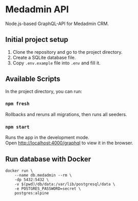 # Medadmin API
Node.js-based GraphQL-API for Medadmin CRM.

## Initial project setup

1. Clone the repository and go to the project directory.
2. Create a SQLite database file.
3. Copy `.env.example` file into `.env` and fill it.

## Available Scripts
In the project directory, you can run:

### `npm fresh`

Rollbacks and reruns all migrations, then runs all seeders.

### `npm start`

Runs the app in the development mode.<br />
Open [http://localhost:4000/graphql](http://localhost:4000/graphql) to view it in the browser.

## Run database with Docker
```
docker run \
    --name db.medadmin --rm \
    -dp 5432:5432 \
    -v $(pwd)/db/data:/var/lib/postgresql/data \
    -e POSTGRES_PASSWORD=secret \
    postgres:alpine
```

